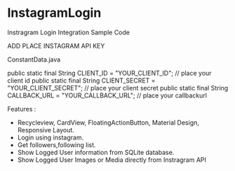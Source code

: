 # InstagramLogin
Instragram Login Integration Sample Code

ADD PLACE INSTAGRAM API KEY

ConstantData.java

public static final String CLIENT_ID = "YOUR_CLIENT_ID"; // place your client id
public static final String CLIENT_SECRET = "YOUR_CLIENT_SECRET"; // place your client secret
public static final String CALLBACK_URL = "YOUR_CALLBACK_URL"; // place your callbackurl


Features : 

* Recycleview, CardView, FloatingActionButton, Material Design, Responsive Layout.
* Login using instagram.
* Get followers,following list.
* Show Logged User information from SQLite database.
* Show Logged User Images or Media directly from Instragram API

